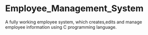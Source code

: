 # Employee_Management_System
A fully working employee system, which creates,edits and manage employee information using C programming language.
